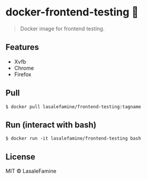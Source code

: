 # docker-frontend-testing :construction:

> Docker image for frontend testing.

## Features

  - Xvfb
  - Chrome
  - Firefox

## Pull

    $ docker pull lasalefamine/frontend-testing:tagname

## Run (interact with bash)

    $ docker run -it lasalefamine/frontend-testing bash

## License

MIT © LasaleFamine



